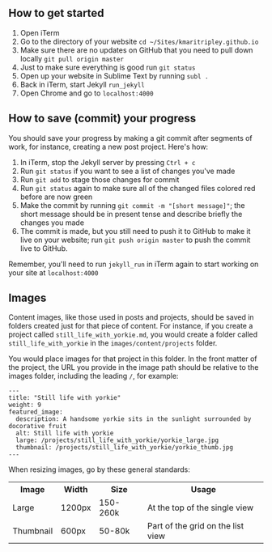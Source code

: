 
## How to get started

1. Open iTerm
2. Go to the directory of your website `cd ~/Sites/kmaritripley.github.io`
3. Make sure there are no updates on GitHub that you need to pull down locally `git pull origin master`
4. Just to make sure everything is good run `git status`
5. Open up your website in Sublime Text by running `subl .` 
6. Back in iTerm, start Jekyll `run_jekyll`
7. Open Chrome and go to `localhost:4000`

## How to save (commit) your progress

You should save your progress by making a git commit after segments of work, for instance, creating a new post project. Here's how:

1. In iTerm, stop the Jekyll server by pressing `Ctrl + c`
2. Run `git status` if you want to see a list of changes you've made
3. Run `git add` to stage those changes for commit
4. Run `git status` again to make sure all of the changed files colored red before are now green
5. Make the commit by running `git commit -m "[short message]"`; the short message should be in present tense and describe briefly the changes you made
6. The commit is made, but you still need to push it to GitHub to make it live on your website; run `git push origin master` to push the commit live to GitHub.

Remember, you'll need to run `jekyll_run` in iTerm again to start  working on your site at `localhost:4000`

## Images

Content images, like those used in posts and projects, should be saved in folders created just for that piece of content. For instance, if you create a project called `still_life_with_yorkie.md`, you would create a folder called `still_life_with_yorkie` in the `images/content/projects` folder. 

You would place images for that project in this folder. In the front matter of the project, the URL you provide in the image path should be relative to the images folder, including the leading `/`, for example:

	---
	title: "Still life with yorkie"
	weight: 9
	featured_image:
	  description: A handsome yorkie sits in the sunlight surrounded by docorative fruit
	  alt: Still life with yorkie
	  large: /projects/still_life_with_yorkie/yorkie_large.jpg
	  thumbnail: /projects/still_life_with_yorkie/yorkie_thumb.jpg
	---

When resizing images, go by these general standards:

<table>
	<tr>
		<th>Image</th>
		<th>Width</th>
		<th>Size</th>
		<th>Usage</th>
	</tr>
	<tr>
		<td>Large</td>
		<td>1200px</td>
		<td>150-260k</td>
		<td>At the top of the single view</td>
	</tr>
	<tr>
		<td>Thumbnail</td>
		<td>600px</td>
		<td>50-80k</td>
		<td>Part of the grid on the list view</td>
	</tr>
</table>